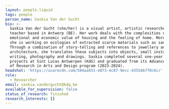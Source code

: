```yaml
---
layout: people.liquid
tags: people
person_name: Saskia Van der Gucht
bio: >-
  Saskia Van der Gucht (she/her) is a visual artist, artistic researcher and
  teacher based in Antwerp (BE). Her work deals with the complexities of
  emotional and economic value of housing and the feeling of home. More recently
  she is working on ecologies of extracted scarce materials such as sand.
  Through a combination of story-telling and references to jewellery and
  architecture, she translates these subjects into objects, small installations,
  writing, photography and drawings. Saskia completed several one-year research
  projects at Sint Lucas Antwerpen (KdG) and graduated from its Advanced Master
  of Research in Arts and Design program (2023-2024).
headshot: 'https://ucarecdn.com/504aa931-e873-4c87-9ecc-43554b7f0c6c/'
role:
  - Researcher
email: saskia.vandergucht@kdg.be
available_for_supervision: false
status_of_research: finished
research_interests: []
---
```


